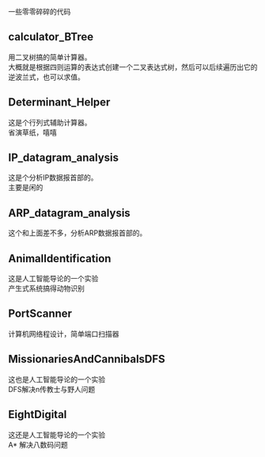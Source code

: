 一些零零碎碎的代码<br>
## calculator_BTree
用二叉树搞的简单计算器。<br>
大概就是根据四则运算的表达式创建一个二叉表达式树，然后可以后续遍历出它的逆波兰式，也可以求值。<br>
## Determinant_Helper
这是个行列式辅助计算器。<br>
省演草纸，嘻嘻<br>
## IP_datagram_analysis
这是个分析IP数据报首部的。<br>
主要是闲的<br>
## ARP_datagram_analysis
这个和上面差不多，分析ARP数据报首部的。<br>
## AnimalIdentification
这是人工智能导论的一个实验<br>
产生式系统搞得动物识别<br>
## PortScanner
计算机网络程设计，简单端口扫描器<br>
## MissionariesAndCannibalsDFS
这也是人工智能导论的一个实验<br>
DFS解决n传教士与野人问题<br>
## EightDigital
这还是人工智能导论的一个实验<br>
A* 解决八数码问题<br>
